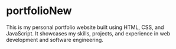 # portfolioNew
This is my personal portfolio website built using HTML, CSS, and JavaScript. It showcases my skills, projects, and experience in web development and software engineering.

